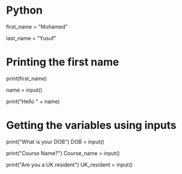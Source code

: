 # Python



first_name = "Mohamed"

last_name = "Yusuf"


# Printing the first name

print(first_name)

name = input()

print("Hello " + name)

# Getting the variables using inputs

print("What is your DOB")
DOB = input()

print("Course Name?")
Course_name = input()

print("Are you a UK resident")
UK_resident = input()



